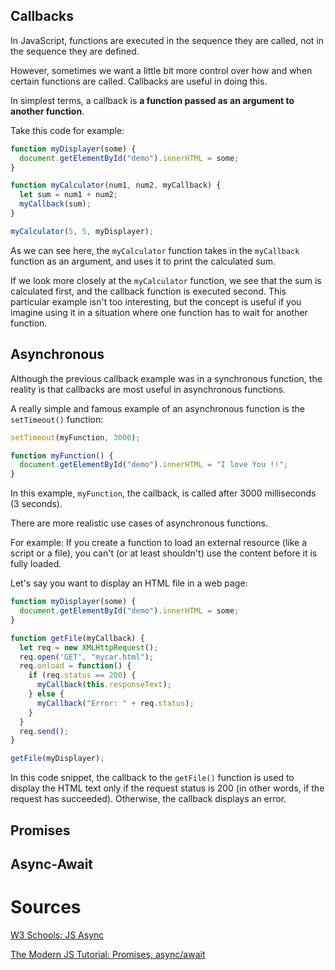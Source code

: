 ## Callbacks

In JavaScript, functions are executed in the sequence they are called, not in the sequence they are defined.

However, sometimes we want a little bit more control over how and when certain functions are called. Callbacks are useful in doing this.

In simplest terms, a callback is **a function passed as an argument to another function**.

Take this code for example:

```javascript
function myDisplayer(some) {
  document.getElementById("demo").innerHTML = some;
}

function myCalculator(num1, num2, myCallback) {
  let sum = num1 + num2;
  myCallback(sum);
}

myCalculator(5, 5, myDisplayer);
```

As we can see here, the `myCalculator` function takes in the `myCallback` function as an argument, and uses it to print the calculated sum. 

If we look more closely at the `myCalculator` function, we see that the sum is calculated first, and the callback function is executed second. This particular example isn't too interesting, but the concept is useful if you imagine using it in a situation where one function has to wait for another function.

## Asynchronous

Although the previous callback example was in a synchronous function, the reality is that callbacks are most useful in asynchronous functions.

A really simple and famous example of an asynchronous function is the `setTimeout()` function:

```javascript
setTimeout(myFunction, 3000);

function myFunction() {
  document.getElementById("demo").innerHTML = "I love You !!";
}
```

In this example, `myFunction`, the callback, is called after 3000 milliseconds (3 seconds). 

There are more realistic use cases of asynchronous functions.

For example: If you create a function to load an external resource (like a script or a file), you can't (or at least shouldn't) use the content before it is fully loaded.

Let's say you want to display an HTML file in a web page:

```javascript
function myDisplayer(some) {
  document.getElementById("demo").innerHTML = some;
}

function getFile(myCallback) {
  let req = new XMLHttpRequest();
  req.open('GET', "mycar.html");
  req.onload = function() {
    if (req.status == 200) {
      myCallback(this.responseText);
    } else {
      myCallback("Error: " + req.status);
    }
  }
  req.send();
}

getFile(myDisplayer);
```

In this code snippet, the callback to the `getFile()` function is used to display the HTML text only if the request status is 200 (in other words, if the request has succeeded). Otherwise, the callback displays an error.

## Promises

## Async-Await

# Sources

[W3 Schools: JS Async](https://www.w3schools.com/js/js_callback.asp)

[The Modern JS Tutorial: Promises, async/await](https://javascript.info/async)